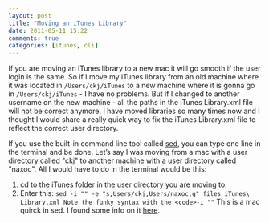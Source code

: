 ```yaml
---
layout: post
title: "Moving an iTunes Library"
date: 2011-05-11 15:22
comments: true
categories: [itunes, cli]
---
```

If you are moving an iTunes library to a new mac it will go smooth if the user login is the same. So if I move my iTunes library from an old machine where it was located in `/Users/ckj/iTunes` to a new machine where it is gonna go in `/Users/ckj/iTunes` - I have no problems. But if I changed to another username on the new machine - all the paths in the iTunes Library.xml file will not be correct anymore. I have moved libraries so many times now and I thought I would share a really quick way to fix the iTunes Library.xml file to reflect the correct user directory.

If you use the built-in command line tool called [sed](http://en.wikipedia.org/wiki/Sed), you can type one line in the terminal and be done. Let’s say I was moving from a mac with a user directory called "ckj" to another machine with a user directory called "naxoc". All I would have to do in the terminal would be this:

1.  cd to the iTunes folder in the user directory you are moving to.
2.  Enter this: `sed -i "" -e "s,Users/ckj,Users/naxoc,g" files iTunes\ Library.xml
Note the funky syntax with the <code>-i ""` This is a mac quirck in sed. I found some info on it [here](http://stackoverflow.com/questions/2320564/variations-of-sed-between-osx-and-gnu-linux).

